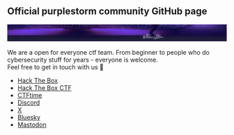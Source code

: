 ## Official purplestorm community GitHub page

<p align="center">
  <img src="images/banner.jpg">
</p>

We are a open for everyone ctf team. From beginner to people who do cybersecurity stuff for years - everyone is welcome.<br/>
Feel free to get in touch with us 🐙

* [Hack The Box](https://app.hackthebox.com/public/teams/overview/2944)<br/>
* [Hack The Box CTF](https://ctf.hackthebox.com/team/overview/5420)<br/>
* [CTFtime](https://ctftime.org/team/153013/)</br>
* [Discord](https://discord.gg/purplestorm)<br/>
* [X](https://twitter.com/purplestormctf)<br/>
* [Bluesky](https://bsky.app/profile/purplestormctf.bsky.social)</br>
* [Mastodon](https://defcon.social/@purplestormctf)</br>
